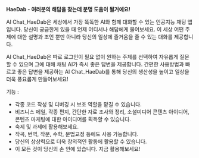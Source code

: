 **HaeDab - 여러분의 해답을 찾는데 분명 도움이 될거에요!**

AI Chat_HaeDab은 세상에서 가장 똑똑한 AI와 함께 대화할 수 있는 인공지능 채팅 앱 입니다. 당신이 궁금한게 있을 때 언제 어디서나 해답에게 물어보세요. 이 세상 어떤 주제에 대한 설명과 조언 뿐만 아니라 당신의 일상에 즐거움을 줄 수 있는 대화를 제공합니다.

AI Chat_HaeDab은 따로 로그인이 필요 없이 원하는 주제를 선택하여 자유롭게 질문할 수 있으며 그에 대해 채팅 AI가 즉시 좋은 답변을 제공합니다. 간편한 사용방법과 빠르고 좋은 답변을 제공하는 AI Chat_HaeDab를 통해 당신의 생산성을 높이고 일상을 더욱 풍요롭게 만들어보세요!

기능 : 
- 각종 코드 작성 및 디버깅 시 보조 역할을 맡길 수 있습니다.
- 비즈니스 메일, 각종 편지, 간단한 자료 조사와 정리, 소셜미디어 콘텐츠 아이디어, 콘텐츠 마케팅에 대한 아이디어를 획득할 수 있습니다.
- 숙제 및 과제에 활용해보세요.
- 작곡, 번역, 작문, 수학, 문법교정 등에도 사용 가능합니다.
- 당신의 상상력으로 더욱 창의적인 활동에 활용할 수 있습니다.
- 이 모든 것이 당신의 손 안에 있습니다. 지금 활용해보세요!




